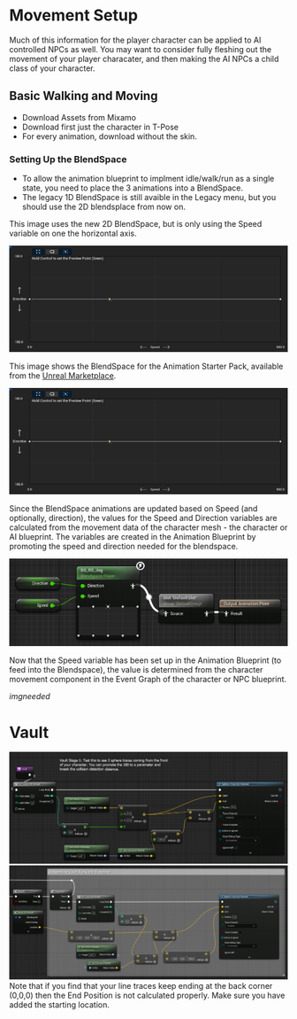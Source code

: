 # Movement Setup

Much of this information for the player character can be applied to AI controlled NPCs as well. You may want to consider fully fleshing out the movement of your player characater, and then making the AI NPCs a child class of your character.

## Basic Walking and Moving

* Download Assets from Mixamo
* Download first just the character in T-Pose
* For every animation, download without the skin.

### Setting Up the BlendSpace

* To allow the animation blueprint to implment idle/walk/run as a single state, you need to place the 3 animations into a BlendSpace.
* The legacy 1D BlendSpace is still avaible in the Legacy menu, but you should use the 2D blendsplace from now on.

This image uses the new 2D BlendSpace, but is only using the Speed variable on one the horizontal axis.

<img src="assets/move_2d-blendspace.png">

This image shows the BlendSpace for the Animation Starter Pack, available from the [Unreal Marketplace](https://www.unrealengine.com/marketplace/en-US/product/animation-starter-pack).

<img src="assets/move_2d-blendspace.png">

Since the BlendSpace animations are updated based on Speed (and optionally, direction), the values for the Speed and Direction variables are calculated from the movement data of the character mesh - the character or AI blueprint. The variables are created in the Animation Blueprint by promoting the speed and direction needed for the blendspace.

<img src="assets/move_abp_speed_direction.png">

Now that the Speed variable has been set up in the Animation Blueprint (to feed into the Blendspace), the value is determined from the character movement component in the Event Graph of the character or NPC blueprint.

*imgneeded*

# Vault

<img src="assets\vault-stage-01.png">

<img src="assets\vault-02-calc-forward-distance-blueprint.png">
Note that if you find that your line traces keep ending at the back corner (0,0,0) then the End Position is not calculated properly. Make sure you have added the starting location.

